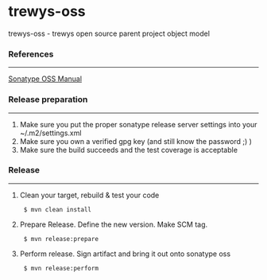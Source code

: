 # trewys-oss

trewys-oss - trewys open source parent project object model


### References
---

[Sonatype OSS Manual](https://docs.sonatype.org/display/Repository/Sonatype+OSS+Maven+Repository+Usage+Guide)


### Release preparation
---

1. Make sure you put the proper sonatype release server settings into your ~/.m2/settings.xml
2. Make sure you own a verified gpg key (and still know the password ;) )
3. Make sure the build succeeds and the test coverage is acceptable


### Release
---

1. Clean your target, rebuild & test your code

        $ mvn clean install 


2. Prepare Release. Define the new version. Make SCM tag.

        $ mvn release:prepare


3. Perform release. Sign artifact and bring it out onto sonatype oss

        $ mvn release:perform


